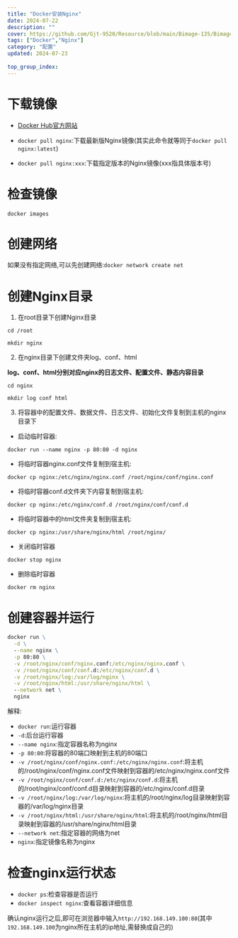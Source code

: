 ```yaml
---
title: "Docker安装Nginx"
date: 2024-07-22
description: ""
cover: https://github.com/Gjt-9520/Resource/blob/main/Bimage-135/Bimage81.jpg?raw=true
tags: ["Docker","Nginx"]
category: "配置"
updated: 2024-07-23
  
top_group_index: 
---
```


# 下载镜像

- [Docker Hub官方网站](https://hub.docker.com/)

- `docker pull nginx`:下载最新版Nginx镜像(其实此命令就等同于`docker pull nginx:latest`)

- `docker pull nginx:xxx`:下载指定版本的Nginx镜像(xxx指具体版本号)

# 检查镜像

`docker images`

# 创建网络

如果没有指定网络,可以先创建网络:`docker network create net`

# 创建Nginx目录

1. 在root目录下创建Nginx目录

`cd /root`

`mkdir nginx`

2. 在nginx目录下创建文件夹log、conf、html

**log、conf、html分别对应nginx的日志文件、配置文件、静态内容目录**

`cd nginx`

`mkdir log conf html`

3. 将容器中的配置文件、数据文件、日志文件、初始化文件复制到主机的nginx目录下

- 启动临时容器:

`docker run --name nginx -p 80:80 -d nginx`

- 将临时容器nginx.conf文件复制到宿主机:

`docker cp nginx:/etc/nginx/nginx.conf /root/nginx/conf/nginx.conf`

- 将临时容器conf.d文件夹下内容复制到宿主机:

`docker cp nginx:/etc/nginx/conf.d /root/nginx/conf/conf.d`

- 将临时容器中的html文件夹复制到宿主机:

`docker cp nginx:/usr/share/nginx/html /root/nginx/`

- 关闭临时容器

`docker stop nginx`

- 删除临时容器

`docker rm nginx`

# 创建容器并运行

```cmd
docker run \
  -d \
  --name nginx \
  -p 80:80 \
  -v /root/nginx/conf/nginx.conf:/etc/nginx/nginx.conf \
  -v /root/nginx/conf/conf.d:/etc/nginx/conf.d \
  -v /root/nginx/log:/var/log/nginx \
  -v /root/nginx/html:/usr/share/nginx/html \
  --network net \
  nginx
```

解释:
- `docker run`:运行容器
- `-d`:后台运行容器
- `--name nginx`:指定容器名称为nginx
- `-p 80:80`:将容器的80端口映射到主机的80端口
- `-v /root/nginx/conf/nginx.conf:/etc/nginx/nginx.conf`:将主机的/root/nginx/conf/nginx.conf文件映射到容器的/etc/nginx/nginx.conf文件
- `-v /root/nginx/conf/conf.d:/etc/nginx/conf.d`:将主机的/root/nginx/conf/conf.d目录映射到容器的/etc/nginx/conf.d目录
- `-v /root/nginx/log:/var/log/nginx`:将主机的/root/nginx/log目录映射到容器的/var/log/nginx目录
- `-v /root/nginx/html:/usr/share/nginx/html`:将主机的/root/nginx/html目录映射到容器的/usr/share/nginx/html目录
- `--network net`:指定容器的网络为net
- `nginx`:指定镜像名称为nginx

# 检查nginx运行状态

- `docker ps`:检查容器是否运行
- `docker inspect nginx`:查看容器详细信息

确认nginx运行之后,即可在浏览器中输入`http://192.168.149.100:80`(其中`192.168.149.100`为nginx所在主机的ip地址,需替换成自己的)